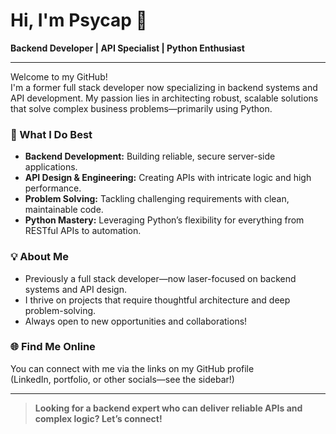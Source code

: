# Hi, I'm Psycap 👋

**Backend Developer | API Specialist | Python Enthusiast**

---

Welcome to my GitHub!  
I'm a former full stack developer now specializing in backend systems and API development. My passion lies in architecting robust, scalable solutions that solve complex business problems—primarily using Python.

### 🚀 What I Do Best
- **Backend Development:** Building reliable, secure server-side applications.
- **API Design & Engineering:** Creating APIs with intricate logic and high performance.
- **Problem Solving:** Tackling challenging requirements with clean, maintainable code.
- **Python Mastery:** Leveraging Python’s flexibility for everything from RESTful APIs to automation.

### 💡 About Me
- Previously a full stack developer—now laser-focused on backend systems and API design.
- I thrive on projects that require thoughtful architecture and deep problem-solving.
- Always open to new opportunities and collaborations!

### 🌐 Find Me Online
You can connect with me via the links on my GitHub profile  
(LinkedIn, portfolio, or other socials—see the sidebar!)

---

> **Looking for a backend expert who can deliver reliable APIs and complex logic? Let’s connect!**
